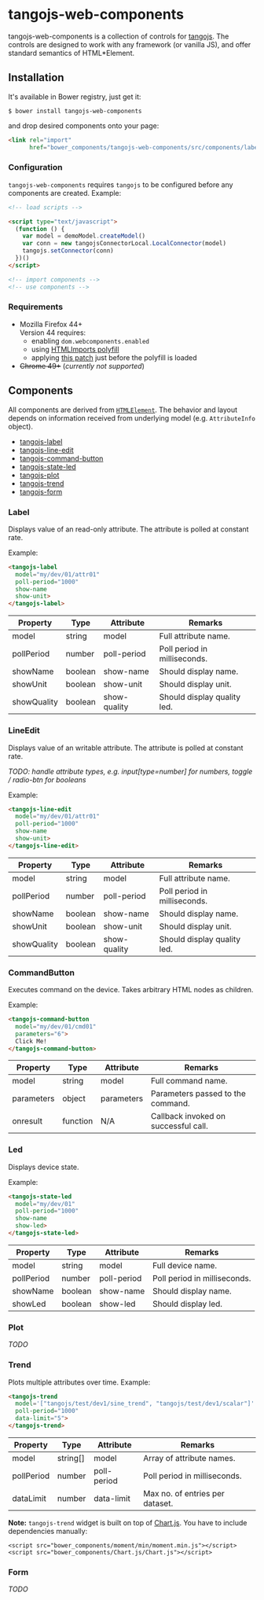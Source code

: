 # tangojs-web-components

tangojs-web-components is a collection of controls for
[tangojs](https://github.com/mliszcz/tangojs). The controls are
designed to work with any framework (or vanilla JS), and
offer standard semantics of HTML*Element.

## Installation

It's available in Bower registry, just get it:
```
$ bower install tangojs-web-components
```

and drop desired components onto your page:
```html
<link rel="import"
      href="bower_components/tangojs-web-components/src/components/label.html">
```

### Configuration
`tangojs-web-components` requires `tangojs` to be configured before any
components are created. Example:
```html
<!-- load scripts -->

<script type="text/javascript">
  (function () {
    var model = demoModel.createModel()
    var conn = new tangojsConnectorLocal.LocalConnector(model)
    tangojs.setConnector(conn)
  })()
</script>

<!-- import components -->
<!-- use components -->
```

### Requirements
* Mozilla Firefox 44+  
  Version 44 requires:
  * enabling `dom.webcomponents.enabled`
  * using
    [HTMLImports polyfill](http://webcomponents.org/polyfills/html-imports/)
  * applying [this patch](https://gist.github.com/d11ea630cc777012d69b.git)
    just before the polyfill is loaded
* ~~Chrome 49+~~ (*currently not supported*)

## Components

All components are derived from
[`HTMLElement`](https://developer.mozilla.org/en/docs/Web/API/HTMLElement).
The behavior and layout depends on information received from underlying
model (e.g. `AttributeInfo` object).

* [tangojs-label](#label)
* [tangojs-line-edit](#lineedit)
* [tangojs-command-button](#commandbutton)
* [tangojs-state-led](#led)
* [tangojs-plot](#plot)
* [tangojs-trend](#trend)
* [tangojs-form](#form)

### Label

Displays value of an read-only attribute. The attribute is polled at
constant rate.

Example:
```html
<tangojs-label
  model="my/dev/01/attr01"
  poll-period="1000"
  show-name
  show-unit>
</tangojs-label>
```

Property    | Type    | Attribute    | Remarks
----------- | ------- | ------------ | -------
model       | string  | model        | Full attribute name.
pollPeriod  | number  | poll-period  | Poll period in milliseconds.
showName    | boolean | show-name    | Should display name.
showUnit    | boolean | show-unit    | Should display unit.
showQuality | boolean | show-quality | Should display quality led.

### LineEdit

Displays value of an writable attribute. The attribute is polled at
constant rate.

*TODO: handle attribute types, e.g. input[type=number] for numbers,
toggle / radio-btn for booleans*

Example:
```html
<tangojs-line-edit
  model="my/dev/01/attr01"
  poll-period="1000"
  show-name
  show-unit>
</tangojs-line-edit>
```

Property    | Type    | Attribute    | Remarks
----------- | ------- | ------------ | -------
model       | string  | model        | Full attribute name.
pollPeriod  | number  | poll-period  | Poll period in milliseconds.
showName    | boolean | show-name    | Should display name.
showUnit    | boolean | show-unit    | Should display unit.
showQuality | boolean | show-quality | Should display quality led.

### CommandButton

Executes command on the device. Takes arbitrary HTML nodes as children.

Example:
```html
<tangojs-command-button
  model="my/dev/01/cmd01"
  parameters="6">
  Click Me!
</tangojs-command-button>
```

Property   | Type     | Attribute   | Remarks
---------- | -------- | ----------- | -------
model      | string   | model       | Full command name.
parameters | object   | parameters  | Parameters passed to the command.
onresult   | function | N/A         | Callback invoked on successful call.

### Led

Displays device state.

Example:
```html
<tangojs-state-led
  model="my/dev/01"
  poll-period="1000"
  show-name
  show-led>
</tangojs-state-led>
```

Property   | Type    | Attribute   | Remarks
---------- | ------- | ----------- | -------
model      | string  | model       | Full device name.
pollPeriod | number  | poll-period | Poll period in milliseconds.
showName   | boolean | show-name   | Should display name.
showLed    | boolean | show-led    | Should display led.

### Plot

*TODO*

### Trend

Plots multiple attributes over time.
Example:
```html
<tangojs-trend
  model='["tangojs/test/dev1/sine_trend", "tangojs/test/dev1/scalar"]'
  poll-period="1000"
  data-limit="5">
</tangojs-trend>
```

Property   | Type     | Attribute   | Remarks
---------- | -------- | ----------- | -------
model      | string[] | model       | Array of attribute names.
pollPeriod | number   | poll-period | Poll period in milliseconds.
dataLimit  | number   | data-limit  | Max no. of entries per dataset.

**Note:** `tangojs-trend` widget is built
on top of [Chart.js](http://www.chartjs.org/). You have to include
dependencies manually:

```
<script src="bower_components/moment/min/moment.min.js"></script>
<script src="bower_components/Chart.js/Chart.js"></script>
```

### Form

*TODO*
